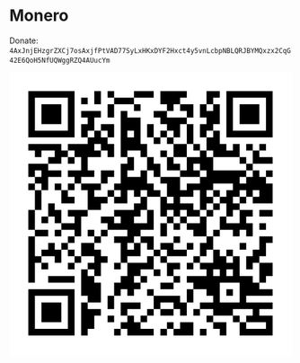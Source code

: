 # Monero

Donate: `4AxJnjEHzgrZXCj7osAxjfPtVAD77SyLxHKxDYF2Hxct4y5vnLcbpNBLQRJBYMQxzx2CqG42E6QoH5NfUQWggRZQ4AUucYm`

![](https://raw.githubusercontent.com/git-collab/monero/908b94e5bd070ee6e6055e1e308317c2fd5d64d9/DonateMonero_300px.svg)
